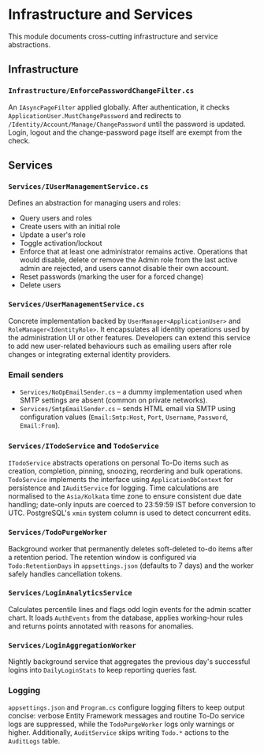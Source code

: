 # Infrastructure and Services

This module documents cross-cutting infrastructure and service abstractions.

## Infrastructure

### `Infrastructure/EnforcePasswordChangeFilter.cs`
An `IAsyncPageFilter` applied globally. After authentication, it checks `ApplicationUser.MustChangePassword` and redirects to `/Identity/Account/Manage/ChangePassword` until the password is updated. Login, logout and the change-password page itself are exempt from the check.

## Services

### `Services/IUserManagementService.cs`
Defines an abstraction for managing users and roles:
* Query users and roles
* Create users with an initial role
* Update a user's role
* Toggle activation/lockout
* Enforce that at least one administrator remains active. Operations that would disable, delete or remove the Admin role from the last active admin are rejected, and users cannot disable their own account.
* Reset passwords (marking the user for a forced change)
* Delete users

### `Services/UserManagementService.cs`
Concrete implementation backed by `UserManager<ApplicationUser>` and `RoleManager<IdentityRole>`. It encapsulates all identity operations used by the administration UI or other features. Developers can extend this service to add new user-related behaviours such as emailing users after role changes or integrating external identity providers.

### Email senders
* `Services/NoOpEmailSender.cs` – a dummy implementation used when SMTP settings are absent (common on private networks).
* `Services/SmtpEmailSender.cs` – sends HTML email via SMTP using configuration values (`Email:Smtp:Host`, `Port`, `Username`, `Password`, `Email:From`).

### `Services/ITodoService` and `TodoService`
`ITodoService` abstracts operations on personal To-Do items such as creation, completion, pinning, snoozing, reordering and bulk operations. `TodoService` implements the interface using `ApplicationDbContext` for persistence and `IAuditService` for logging. Time calculations are normalised to the `Asia/Kolkata` time zone to ensure consistent due date handling; date-only inputs are coerced to 23:59:59 IST before conversion to UTC. PostgreSQL's `xmin` system column is used to detect concurrent edits.

### `Services/TodoPurgeWorker`
Background worker that permanently deletes soft-deleted to-do items after a retention period. The retention window is configured via `Todo:RetentionDays` in `appsettings.json` (defaults to 7 days) and the worker safely handles cancellation tokens.

### `Services/LoginAnalyticsService`
Calculates percentile lines and flags odd login events for the admin scatter chart. It loads `AuthEvents` from the database, applies working-hour rules and returns points annotated with reasons for anomalies.

### `Services/LoginAggregationWorker`
Nightly background service that aggregates the previous day's successful logins into `DailyLoginStats` to keep reporting queries fast.

### Logging
`appsettings.json` and `Program.cs` configure logging filters to keep output concise: verbose Entity Framework messages and routine To-Do service logs are suppressed, while the `TodoPurgeWorker` logs only warnings or higher. Additionally, `AuditService` skips writing `Todo.*` actions to the `AuditLogs` table.
